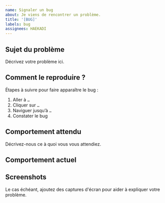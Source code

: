 ```yaml
---
name: Signaler un bug
about: Je viens de rencontrer un problème.
title: '[BUG]'
labels: bug
assignees: HAEKADI
---
```


## Sujet du problème

Décrivez votre problème ici.

## Comment le reproduire ?

Étapes à suivre pour faire apparaître le bug :
1. Aller à `…`
2. Cliquer sur `…`
3. Naviguer jusqu’à `…`
4. Constater le bug

## Comportement attendu

Décrivez-nous ce à quoi vous vous attendiez.

## Comportement actuel

## Screenshots

Le cas échéant, ajoutez des captures d'écran pour aider à expliquer votre problème.
